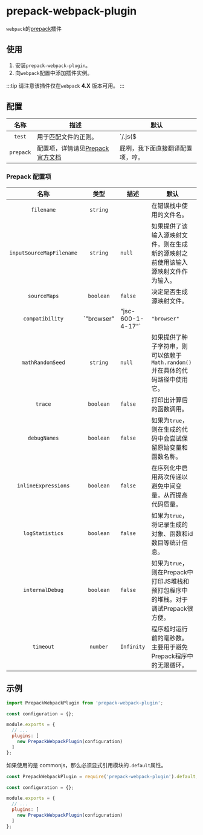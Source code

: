 # prepack-webpack-plugin

`webpack`的[prepack](https://prepack.io/)插件

## 使用

1. 安装`prepack-webpack-plugin`。
2. 向`webpack`配置中添加插件实例。

:::tip
请注意该插件仅在`webpack` **4.X** 版本可用。
:::

## 配置

| 名称 | 描述 | 默认 |
|:---:| --- | --- |
| `test` | 用于匹配文件的正则。| `/\.js($|\?)/i` |
| `prepack` | 配置项，详情请见[Prepack 官方文档](https://prepack.io/getting-started.html#options) | 屁咧，我下面直接翻译配置项，哼。 |

### Prepack 配置项

| 名称 | 类型 | 描述 | 默认 |
|:---:|:---:| --- | --- |
| `filename` | `string` |  | 在错误栈中使用的文件名。|
| `inputSourceMapFilename` | `string` | `null` | 如果提供了该输入源映射文件，则在生成新的源映射之前使用该输入源映射文件作为输入。|
| `sourceMaps` | `boolean` | `false` | 决定是否生成源映射文件。|
| `compatibility` | `"browser" | "jsc-600-1-4-17"` | `"browser"` | 选择内置环境的兼容性。未来会添加更多内置环境。|
| `mathRandomSeed` | `string` | `null` | 如果提供了种子字符串，则可以依赖于`Math.random()`并在具体的代码路径中使用它。|
| `trace` | `boolean` | `false` | 打印出计算后的函数调用。|
| `debugNames` | `boolean` | `false` | 如果为`true`，则在生成的代码中会尝试保留原始变量和函数名称。|
| `inlineExpressions` | `boolean` | `false` | 在序列化中启用两次传递以避免中间变量，从而提高代码质量。|
| `logStatistics` | `boolean` | `false` | 如果为`true`，将记录生成的对象、函数和id数目等统计信息。|
| `internalDebug` | `boolean` | `false` | 如果为`true`，则在Prepack中打印JS堆栈和预打包程序中的堆栈。对于调试Prepack很方便。|
| `timeout` | `number` | `Infinity` | 程序超时运行前的毫秒数。主要用于避免Prepack程序中的无限循环。|


## 示例

```js
import PrepackWebpackPlugin from 'prepack-webpack-plugin';

const configuration = {};

module.exports = {
  // ...
  plugins: [
    new PrepackWebpackPlugin(configuration)
  ]
};
```

如果使用的是 commonjs，那么必须显式引用模块的`.default`属性。

```js
const PrepackWebpackPlugin = require('prepack-webpack-plugin').default;

const configuration = {};

module.exports = {
  // ...
  plugins: [
    new PrepackWebpackPlugin(configuration)
  ]
};
```